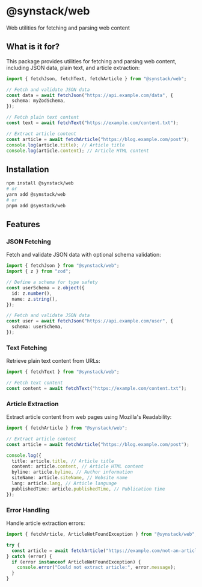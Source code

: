 # @synstack/web

Web utilities for fetching and parsing web content

## What is it for?

This package provides utilities for fetching and parsing web content, including JSON data, plain text, and article extraction:

```typescript
import { fetchJson, fetchText, fetchArticle } from "@synstack/web";

// Fetch and validate JSON data
const data = await fetchJson("https://api.example.com/data", {
  schema: myZodSchema,
});

// Fetch plain text content
const text = await fetchText("https://example.com/content.txt");

// Extract article content
const article = await fetchArticle("https://blog.example.com/post");
console.log(article.title); // Article title
console.log(article.content); // Article HTML content
```

## Installation

```bash
npm install @synstack/web
# or
yarn add @synstack/web
# or
pnpm add @synstack/web
```

## Features

### JSON Fetching

Fetch and validate JSON data with optional schema validation:

```typescript
import { fetchJson } from "@synstack/web";
import { z } from "zod";

// Define a schema for type safety
const userSchema = z.object({
  id: z.number(),
  name: z.string(),
});

// Fetch and validate JSON data
const user = await fetchJson("https://api.example.com/user", {
  schema: userSchema,
});
```

### Text Fetching

Retrieve plain text content from URLs:

```typescript
import { fetchText } from "@synstack/web";

// Fetch text content
const content = await fetchText("https://example.com/content.txt");
```

### Article Extraction

Extract article content from web pages using Mozilla's Readability:

```typescript
import { fetchArticle } from "@synstack/web";

// Extract article content
const article = await fetchArticle("https://blog.example.com/post");

console.log({
  title: article.title, // Article title
  content: article.content, // Article HTML content
  byline: article.byline, // Author information
  siteName: article.siteName, // Website name
  lang: article.lang, // Article language
  publishedTime: article.publishedTime, // Publication time
});
```

### Error Handling

Handle article extraction errors:

```typescript
import { fetchArticle, ArticleNotFoundException } from "@synstack/web";

try {
  const article = await fetchArticle("https://example.com/not-an-article");
} catch (error) {
  if (error instanceof ArticleNotFoundException) {
    console.error("Could not extract article:", error.message);
  }
}
```
